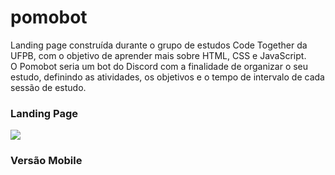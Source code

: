 # pomobot
Landing page construída durante o grupo de estudos Code Together da UFPB, com o objetivo de aprender mais sobre HTML, CSS e JavaScript.<br>
O Pomobot seria um bot do Discord com a finalidade de organizar o seu estudo, definindo as atividades, os objetivos e o tempo de intervalo de cada sessão de estudo.

### Landing Page
<div>
<img src = https://user-images.githubusercontent.com/91560661/175795984-a38b9b2b-0fab-428c-b6a9-6580ee632f45.png>
</div>

### Versão Mobile
<div>
<img src = >
</div>
